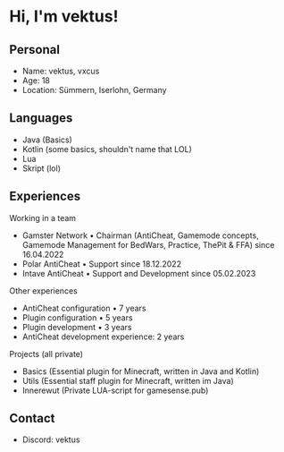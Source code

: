 # Hi, I'm vektus!

## Personal
- Name: vektus, vxcus
- Age: 18
- Location: Sümmern, Iserlohn, Germany

## Languages 
- Java (Basics)
- Kotlin (some basics, shouldn't name that LOL)
- Lua 
- Skript (lol)

## Experiences

Working in a team
- Gamster Network • Chairman (AntiCheat, Gamemode concepts, Gamemode Management for BedWars, Practice, ThePit & FFA) since 16.04.2022
- Polar AntiCheat • Support since 18.12.2022
- Intave AntiCheat • Support and Development since 05.02.2023

Other experiences
- AntiCheat configuration • 7 years
- Plugin configuration • 5 years
- Plugin development • 3 years
- AntiCheat development experience: 2 years

Projects (all private)
- Basics (Essential plugin for Minecraft, written in Java and Kotlin)
- Utils (Essential staff plugin for Minecraft, written im Java)
- Innerewut (Private LUA-script for gamesense.pub)

## Contact
- Discord: vektus
